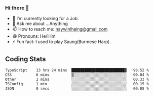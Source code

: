 ### Hi there 👋

- 🔭 I’m currently looking for a Job.
- 💬 Ask me about ...Anything
- 📫 How to reach me: naywinlhaing@gmail.com
- 😄 Pronouns: He/Him
- ⚡ Fun fact: I used to play Saung(Burmese Harp).


## Coding Stats
<!--START_SECTION:waka-->

```txt
TypeScript    13 hrs 24 mins  ████████████████████████▓   98.52 %
CSS           6 mins          ▒░░░░░░░░░░░░░░░░░░░░░░░░   00.84 %
Other         2 mins          ░░░░░░░░░░░░░░░░░░░░░░░░░   00.33 %
TSConfig      1 min           ░░░░░░░░░░░░░░░░░░░░░░░░░   00.15 %
JSON          0 secs          ░░░░░░░░░░░░░░░░░░░░░░░░░   00.08 %
```

<!--END_SECTION:waka-->

